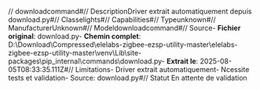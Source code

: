// downloadcommand#// DescriptionDriver extrait automatiquement depuis download.py#// Classelights#// Capabilities#// Typeunknown#// ManufacturerUnknown#// Modeldownloadcommand#// Source- **Fichier original**: download.py- **Chemin complet**: D:\Download\Compressed\elelabs-zigbee-ezsp-utility-master\elelabs-zigbee-ezsp-utility-master\venv\Lib\site-packages\pip\_internal\commands\download.py- **Extrait le**: 2025-08-05T08:33:35.111Z#// Limitations- Driver extrait automatiquement- Ncessite tests et validation- Source: download.py#// Statut En attente de validation